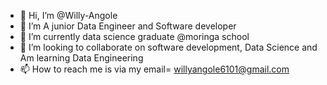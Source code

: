 - 👋 Hi, I’m @Willy-Angole
- 👀 I’m A junior Data Engineer and Software developer
- 🌱 I’m currently data science graduate @moringa school
- 💞️ I’m looking to collaborate on software development, Data Science and Am learning Data Engineering
- 📫 How to reach me is via my email= willyangole6101@gmail.com

<!---
Willy-Angole/Willy-Angole is a ✨ special ✨ repository because its `README.md` (this file) appears on your GitHub profile.
You can click the Preview link to take a look at your changes.
--->
